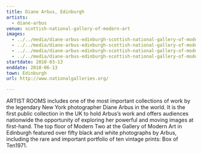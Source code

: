 ```yaml
---
title: Diane Arbus, Edinburgh
artists:
  - diane-arbus
venue: scottish-national-gallery-of-modern-art
images:
  - ../../media/diane-arbus-edinburgh-scottish-national-gallery-of-modern-art-2010-03-13-0.webp
  - ../../media/diane-arbus-edinburgh-scottish-national-gallery-of-modern-art-2010-03-13-1.webp
  - ../../media/diane-arbus-edinburgh-scottish-national-gallery-of-modern-art-2010-03-13-2.webp
  - ../../media/diane-arbus-edinburgh-scottish-national-gallery-of-modern-art-2010-03-13-3.webp
startdate: 2010-03-13
enddate: 2010-06-13
town: Edinburgh
url: http://www.nationalgalleries.org/

---
```


ARTIST ROOMS includes one of the most important collections of work by the legendary New York photographer Diane Arbus in the world. It is the first public collection in the UK to hold Arbus’s work and offers audiences nationwide the opportunity of exploring her powerful and moving images at first-hand. The top floor of Modern Two at the Gallery of Modern Art in Edinburgh featured over fifty black and white photographs by Arbus, including the rare and important portfolio of ten vintage prints: Box of Ten1971.